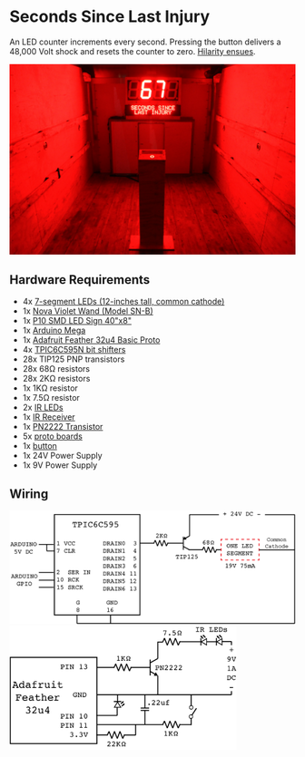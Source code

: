 # Seconds Since Last Injury
An LED counter increments every second. Pressing the button delivers a 48,000 Volt shock and resets the counter to zero. [Hilarity ensues](https://jasoneppink.com/seconds-since-last-injury/).

![Seconds Since Last Injury installation at Night Market 2019](https://github.com/jasoneppink/Seconds-Since-Last-Injury/blob/master/seconds_since_last_injury-night_market-2019.jpg)

## Hardware Requirements
* 4x [7-segment LEDs (12-inches tall, common cathode)](https://szljl.en.alibaba.com/product/60754533420-218297753/Large_12_inch_Black_Face_Red_Emitting_Color_1_Bit_7_Segment_LED_Display.html)
* 1x [Nova Violet Wand (Model SN-B)](https://www.violetwands.com/shop/nova-violetwand-model-snb/)
* 1x [P10 SMD LED Sign 40"x8"](https://www.amazon.com/Scrolling-Display-Message-Solution-Advertising/dp/B077G7D4ZH)
* 1x [Arduino Mega](https://store.arduino.cc/usa/mega-2560-r3)
* 1x [Adafruit Feather 32u4 Basic Proto](https://www.adafruit.com/product/2771)
* 4x [TPIC6C595N bit shifters](https://www.mouser.com/ProductDetail/texas-instruments/tpic6c595n/)
* 28x TIP125 PNP transistors
* 28x 68Ω resistors
* 28x 2KΩ resistors
* 1x 1KΩ resistor
* 1x 7.5Ω resistor
* 2x [IR LEDs](https://www.adafruit.com/product/387)
* 1x [IR Receiver](https://www.adafruit.com/product/157)
* 1x [PN2222 Transistor](https://www.adafruit.com/product/756)
* 5x [proto boards](https://www.adafruit.com/product/571)
* 1x [button](https://www.mouser.com/ProductDetail/e-switch/pv10f2v0ss-311)
* 1x 24V Power Supply
* 1x 9V Power Supply

## Wiring
<img src="https://github.com/jasoneppink/Seconds-Since-Last-Injury/blob/master/wiring-schematic-main.png" width=600px />
<img src="https://github.com/jasoneppink/Seconds-Since-Last-Injury/blob/master/wiring-schematic-IR-transmit.png" width=400px />
